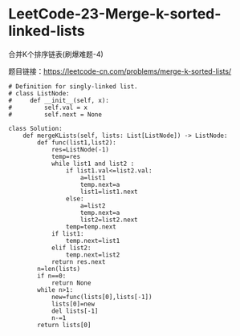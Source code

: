 # LeetCode-23-Merge-k-sorted-linked-lists
合并K个排序链表(刷爆难题-4)

题目链接：https://leetcode-cn.com/problems/merge-k-sorted-lists/


    # Definition for singly-linked list.
    # class ListNode:
    #     def __init__(self, x):
    #         self.val = x
    #         self.next = None

    class Solution:
        def mergeKLists(self, lists: List[ListNode]) -> ListNode:
            def func(list1,list2):
                res=ListNode(-1)
                temp=res
                while list1 and list2 :
                    if list1.val<=list2.val:
                        a=list1
                        temp.next=a
                        list1=list1.next
                    else:
                        a=list2
                        temp.next=a
                        list2=list2.next
                    temp=temp.next
                if list1:
                    temp.next=list1
                elif list2:
                    temp.next=list2
                return res.next
            n=len(lists)
            if n==0:
                return None
            while n>1:
                new=func(lists[0],lists[-1])
                lists[0]=new
                del lists[-1]
                n-=1
            return lists[0]
